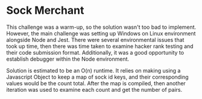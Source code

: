 # Sock Merchant
This challenge was a warm-up, so the solution wasn't too bad to implement. However, the main challenge was setting up Windows on Linux environment alongside Node and Jest. There were several environmental issues that took up time, then there was time taken to examine hacker rank testing and their code submission format. Additionally, it was a good opportunity to establish debugger within the Node environment. 

Solution is estimated to be an O(n) runtime. It relies on making using a Javascript Object to keep a map of sock id keys, and their corresponding values would be the count total. After the map is compiled, then another iteration was used to examine each count and get the number of pairs. 

